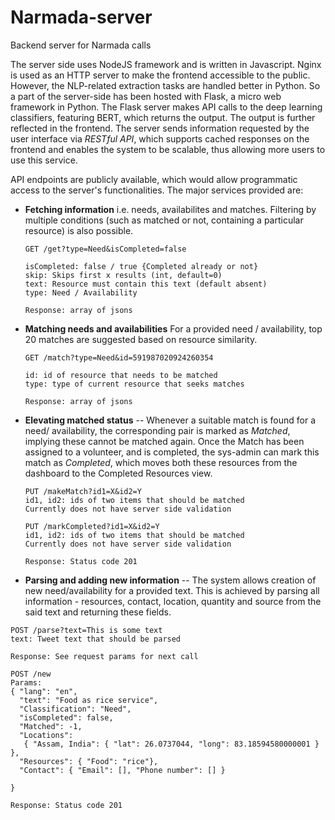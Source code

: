# Narmada-server

Backend server for Narmada calls

The server side uses NodeJS framework and is written in Javascript. Nginx is used as an HTTP server to make the frontend accessible to the public. However, the NLP-related extraction tasks are handled better in Python. So a part of the server-side has been hosted with Flask, a micro web framework in Python. The Flask server makes API calls to the deep learning classifiers, featuring BERT, which returns the output. The output is further reflected in the frontend. The server sends information requested by the user interface via _RESTful API_, which supports cached responses on the frontend and enables the system to be scalable, thus allowing more users to use this service. 

API endpoints are publicly available, which would allow programmatic access to the server's functionalities. The major services provided are:

* **Fetching information** i.e. needs, availabilites and matches. Filtering by multiple conditions (such as matched or not, containing a particular resource) is also possible.

    ```
    GET /get?type=Need&isCompleted=false

    isCompleted: false / true {Completed already or not}
    skip: Skips first x results (int, default=0)
    text: Resource must contain this text (default absent)
    type: Need / Availability

    Response: array of jsons
    ```

* **Matching needs and availabilities** For a provided need / availability, top 20 matches are suggested based on resource similarity.

    ```
    GET /match?type=Need&id=591987020924260354

    id: id of resource that needs to be matched
    type: type of current resource that seeks matches

    Response: array of jsons
    ```

* **Elevating matched status** -- Whenever a suitable match is found for a need/ availability, the corresponding pair is marked as _Matched_, implying these cannot be matched again. Once the Match has been assigned to a volunteer, and is completed, the sys-admin can mark this match as _Completed_, which moves both these resources from the dashboard to the Completed Resources view.

    ```
    PUT /makeMatch?id1=X&id2=Y
    id1, id2: ids of two items that should be matched
    Currently does not have server side validation

    PUT /markCompleted?id1=X&id2=Y
    id1, id2: ids of two items that should be matched
    Currently does not have server side validation

    Response: Status code 201
    ```

* **Parsing and adding new information** -- The system allows creation of new need/availability for a provided text. This is achieved by parsing all information - resources, contact, location, quantity and source from the said text and returning these fields.

```
POST /parse?text=This is some text
text: Tweet text that should be parsed

Response: See request params for next call
```

```
POST /new
Params:
{ "lang": "en",
  "text": "Food as rice service",
  "Classification": "Need",
  "isCompleted": false,
  "Matched": -1,
  "Locations":
   { "Assam, India": { "lat": 26.0737044, "long": 83.18594580000001 } },
  "Resources": { "Food": "rice"},
  "Contact": { "Email": [], "Phone number": [] } 
	
}

Response: Status code 201
```